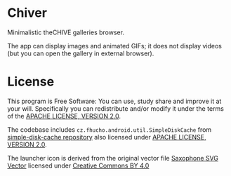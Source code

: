 Chiver
=======

Minimalistic theCHIVE galleries browser.

The app can display images and animated GIFs; it does not display videos (but you can open the gallery in external browser).

License
=======

This program is Free Software: You can use, study share and improve it at your will. Specifically you can redistribute and/or modify it under the terms of the [APACHE LICENSE, VERSION 2.0](http://www.apache.org/licenses/LICENSE-2.0).

The codebase includes `cz.fhucho.android.util.SimpleDiskCache` from [simple-disk-cache repository](https://github.com/fhucho/simple-disk-cache) also licensed under [APACHE LICENSE, VERSION 2.0](http://www.apache.org/licenses/LICENSE-2.0).

The launcher icon is derived from the original vector file [Saxophone SVG Vector](https://www.svgrepo.com/svg/113905/saxophone) licensed under [Creative Commons BY 4.0](https://creativecommons.org/licenses/by/4.0/)
